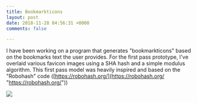 ```yaml
---
title: Bookmarkticons
layout: post
date: 2018-11-28 04:56:31 +0000
comments: false

---
```

I have been working on a program that generates "bookmarkticons" based on the bookmarks text the user provides. For the first pass prototype, I've overlaid various favicon images using a SHA hash and a simple modulus algorithm. This first pass model was heavily inspired and based on the "Robohash" code ([https://robohash.org/](https://robohash.org/ "https://robohash.org/"))

![](/uploads/bookmarkticon.gif)